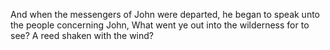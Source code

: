 And when the messengers of John were departed, he began to speak unto the people concerning John, What went ye out into the wilderness for to see? A reed shaken with the wind?
